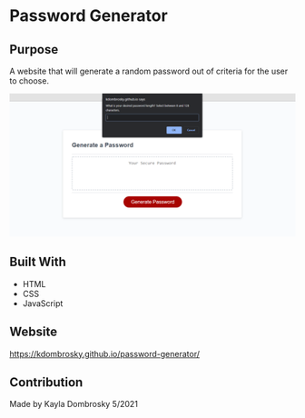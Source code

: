 # Password Generator

## Purpose
A website that will generate a random password out of criteria for the user to choose. 

![Password generator preview](https://github.com/kdombrosky/password-generator/blob/main/assets/images/preview.png?raw=true)

## Built With
* HTML
* CSS
* JavaScript

## Website
https://kdombrosky.github.io/password-generator/

## Contribution
Made by Kayla Dombrosky 5/2021

